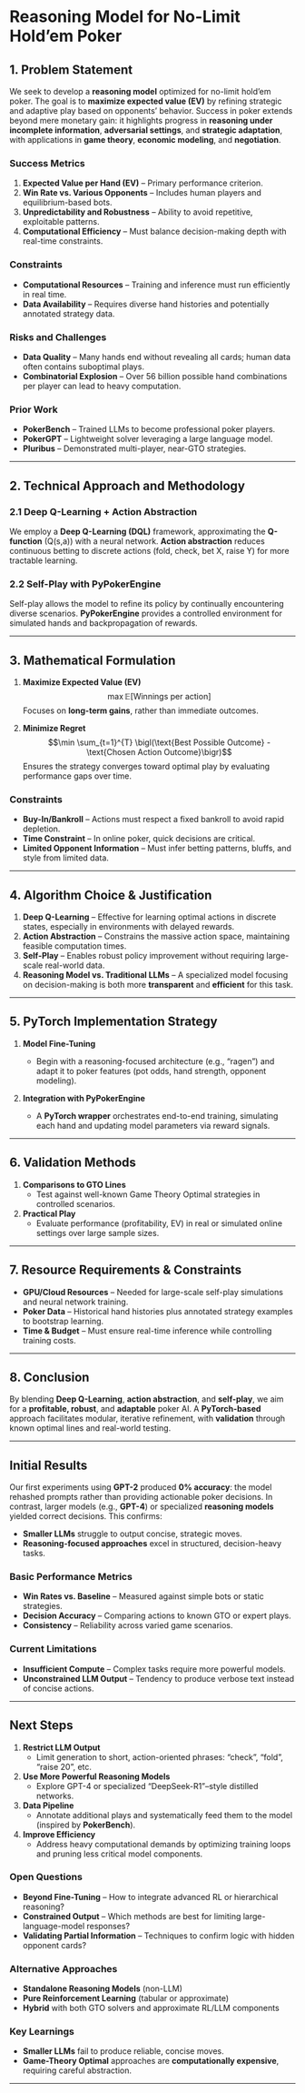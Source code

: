 # **Reasoning Model for No-Limit Hold’em Poker**

## **1. Problem Statement**

We seek to develop a **reasoning model** optimized for no-limit hold’em poker. The goal is to **maximize expected value (EV)** by refining strategic and adaptive play based on opponents’ behavior. Success in poker extends beyond mere monetary gain: it highlights progress in **reasoning under incomplete information**, **adversarial settings**, and **strategic adaptation**, with applications in **game theory**, **economic modeling**, and **negotiation**.

### **Success Metrics**
1. **Expected Value per Hand (EV)** – Primary performance criterion.  
2. **Win Rate vs. Various Opponents** – Includes human players and equilibrium-based bots.  
3. **Unpredictability and Robustness** – Ability to avoid repetitive, exploitable patterns.  
4. **Computational Efficiency** – Must balance decision-making depth with real-time constraints.

### **Constraints**
- **Computational Resources** – Training and inference must run efficiently in real time.  
- **Data Availability** – Requires diverse hand histories and potentially annotated strategy data.  

### **Risks and Challenges**
- **Data Quality** – Many hands end without revealing all cards; human data often contains suboptimal plays.  
- **Combinatorial Explosion** – Over 56 billion possible hand combinations per player can lead to heavy computation.

### **Prior Work**
- **PokerBench** – Trained LLMs to become professional poker players.  
- **PokerGPT** – Lightweight solver leveraging a large language model.  
- **Pluribus** – Demonstrated multi-player, near-GTO strategies.

---

## **2. Technical Approach and Methodology**

### **2.1 Deep Q-Learning + Action Abstraction**
We employ a **Deep Q-Learning (DQL)** framework, approximating the **Q-function** \(Q(s,a)\) with a neural network. **Action abstraction** reduces continuous betting to discrete actions (fold, check, bet X, raise Y) for more tractable learning. 

### **2.2 Self-Play with PyPokerEngine**
Self-play allows the model to refine its policy by continually encountering diverse scenarios. **PyPokerEngine** provides a controlled environment for simulated hands and backpropagation of rewards.

---

## **3. Mathematical Formulation**

1. **Maximize Expected Value (EV)**  
   $$\max \mathbb{E}[\text{Winnings per action}]$$
   Focuses on **long-term gains**, rather than immediate outcomes.

3. **Minimize Regret**  
   $$\min \sum_{t=1}^{T} \bigl(\text{Best Possible Outcome} - \text{Chosen Action Outcome}\bigr)$$
   Ensures the strategy converges toward optimal play by evaluating performance gaps over time.

### **Constraints**
- **Buy-In/Bankroll** – Actions must respect a fixed bankroll to avoid rapid depletion.  
- **Time Constraint** – In online poker, quick decisions are critical.  
- **Limited Opponent Information** – Must infer betting patterns, bluffs, and style from limited data.

---

## **4. Algorithm Choice & Justification**

1. **Deep Q-Learning** – Effective for learning optimal actions in discrete states, especially in environments with delayed rewards.  
2. **Action Abstraction** – Constrains the massive action space, maintaining feasible computation times.  
3. **Self-Play** – Enables robust policy improvement without requiring large-scale real-world data.  
4. **Reasoning Model vs. Traditional LLMs** – A specialized model focusing on decision-making is both more **transparent** and **efficient** for this task.

---

## **5. PyTorch Implementation Strategy**

1. **Model Fine-Tuning**  
   - Begin with a reasoning-focused architecture (e.g., “ragen”) and adapt it to poker features (pot odds, hand strength, opponent modeling).  

2. **Integration with PyPokerEngine**  
   - A **PyTorch wrapper** orchestrates end-to-end training, simulating each hand and updating model parameters via reward signals.

---

## **6. Validation Methods**

1. **Comparisons to GTO Lines**  
   - Test against well-known Game Theory Optimal strategies in controlled scenarios.  
2. **Practical Play**  
   - Evaluate performance (profitability, EV) in real or simulated online settings over large sample sizes.

---

## **7. Resource Requirements & Constraints**

- **GPU/Cloud Resources** – Needed for large-scale self-play simulations and neural network training.  
- **Poker Data** – Historical hand histories plus annotated strategy examples to bootstrap learning.  
- **Time & Budget** – Must ensure real-time inference while controlling training costs.

---

## **8. Conclusion**

By blending **Deep Q-Learning**, **action abstraction**, and **self-play**, we aim for a **profitable, robust**, and **adaptable** poker AI. A **PyTorch-based** approach facilitates modular, iterative refinement, with **validation** through known optimal lines and real-world testing.  

---

## **Initial Results**

Our first experiments using **GPT-2** produced **0% accuracy**: the model rehashed prompts rather than providing actionable poker decisions. In contrast, larger models (e.g., **GPT-4**) or specialized **reasoning models** yielded correct decisions. This confirms:
- **Smaller LLMs** struggle to output concise, strategic moves.  
- **Reasoning-focused approaches** excel in structured, decision-heavy tasks.

### **Basic Performance Metrics**
- **Win Rates vs. Baseline** – Measured against simple bots or static strategies.  
- **Decision Accuracy** – Comparing actions to known GTO or expert plays.  
- **Consistency** – Reliability across varied game scenarios.

### **Current Limitations**
- **Insufficient Compute** – Complex tasks require more powerful models.  
- **Unconstrained LLM Output** – Tendency to produce verbose text instead of concise actions.

---

## **Next Steps**

1. **Restrict LLM Output**  
   - Limit generation to short, action-oriented phrases: “check”, “fold”, “raise 20”, etc.
2. **Use More Powerful Reasoning Models**  
   - Explore GPT-4 or specialized “DeepSeek-R1”–style distilled networks.
3. **Data Pipeline**  
   - Annotate additional plays and systematically feed them to the model (inspired by **PokerBench**).
4. **Improve Efficiency**  
   - Address heavy computational demands by optimizing training loops and pruning less critical model components.

### **Open Questions**
- **Beyond Fine-Tuning** – How to integrate advanced RL or hierarchical reasoning?  
- **Constrained Output** – Which methods are best for limiting large-language-model responses?  
- **Validating Partial Information** – Techniques to confirm logic with hidden opponent cards?

### **Alternative Approaches**
- **Standalone Reasoning Models** (non-LLM)  
- **Pure Reinforcement Learning** (tabular or approximate)  
- **Hybrid** with both GTO solvers and approximate RL/LLM components

### **Key Learnings**
- **Smaller LLMs** fail to produce reliable, concise moves.  
- **Game-Theory Optimal** approaches are **computationally expensive**, requiring careful abstraction.

---
